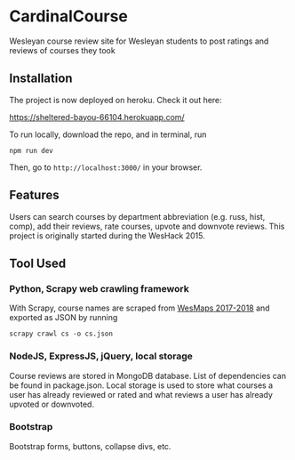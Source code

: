 # CardinalCourse

Wesleyan course review site for Wesleyan students to post ratings and reviews of courses they took

## Installation

The project is now deployed on heroku. Check it out here:

https://sheltered-bayou-66104.herokuapp.com/

To run locally, download the repo, and in terminal, run

`npm run dev`

Then, go to `http://localhost:3000/` in your browser.

## Features

Users can search courses by department abbreviation (e.g. russ, hist, comp), add their reviews, rate courses, upvote and downvote reviews. This project is originally started during the WesHack 2015.

## Tool Used

### Python, Scrapy web crawling framework

With Scrapy, course names are scraped from [WesMaps 2017-2018](https://iasext.wesleyan.edu/regprod/!wesmaps_page.html?term=1181) and exported as JSON by running

`scrapy crawl cs -o cs.json`

### NodeJS, ExpressJS, jQuery, local storage

Course reviews are stored in MongoDB database. List of dependencies can be found in package.json. Local storage is used to store what courses a user has already reviewed or rated and what reviews a user has already upvoted or downvoted.

### Bootstrap

Bootstrap forms, buttons, collapse divs, etc.
